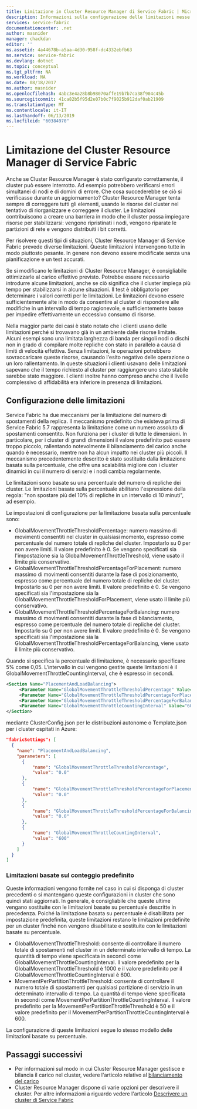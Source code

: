 ```yaml
---
title: Limitazione in Cluster Resource Manager di Service Fabric | Microsoft Docs
description: Informazioni sulla configurazione delle limitazioni messe a disposizione da Cluster Resource Manager di Service Fabric.
services: service-fabric
documentationcenter: .net
author: masnider
manager: chackdan
editor: ''
ms.assetid: 4a44678b-a5aa-4d30-958f-dc4332ebfb63
ms.service: service-fabric
ms.devlang: dotnet
ms.topic: conceptual
ms.tgt_pltfrm: NA
ms.workload: NA
ms.date: 08/18/2017
ms.author: masnider
ms.openlocfilehash: 4abc3e4a28b8b98070affe19b7b7ca38f904c45b
ms.sourcegitcommit: 41ca82b5f95d2e07b0c7f9025b912daf0ab21909
ms.translationtype: MT
ms.contentlocale: it-IT
ms.lasthandoff: 06/13/2019
ms.locfileid: "60384970"
---
```

# <a name="throttling-the-service-fabric-cluster-resource-manager"></a>Limitazione del Cluster Resource Manager di Service Fabric
Anche se Cluster Resource Manager è stato configurato correttamente, il cluster può essere interrotto. Ad esempio potrebbero verificarsi errori simultanei di nodi e di domini di errore. Che cosa succederebbe se ciò si verificasse durante un aggiornamento? Cluster Resource Manager tenta sempre di correggere tutti gli elementi, usando le risorse del cluster nel tentativo di riorganizzare e correggere il cluster. Le limitazioni contribuiscono a creare una barriera in modo che il cluster possa impiegare risorse per stabilizzarsi: vengono ripristinati i nodi, vengono riparate le partizioni di rete e vengono distribuiti i bit corretti.

Per risolvere questi tipi di situazioni, Cluster Resource Manager di Service Fabric prevede diverse limitazioni. Queste limitazioni intervengono tutte in modo piuttosto pesante. In genere non devono essere modificate senza una pianificazione e un test accurati.

Se si modificano le limitazioni di Cluster Resource Manager, è consigliabile ottimizzarle al carico effettivo previsto. Potrebbe essere necessario introdurre alcune limitazioni, anche se ciò significa che il cluster impiega più tempo per stabilizzarsi in alcune situazioni. Il test è obbligatorio per determinare i valori corretti per le limitazioni. Le limitazioni devono essere sufficientemente alte in modo da consentire al cluster di rispondere alle modifiche in un intervallo di tempo ragionevole, e sufficientemente basse per impedire effettivamente un eccessivo consumo di risorse. 

Nella maggior parte dei casi è stato notato che i clienti usano delle limitazioni perché si trovavano già in un ambiente dalle risorse limitate. Alcuni esempi sono una limitata larghezza di banda per singoli nodi o dischi non in grado di compilare molte repliche con stato in parallelo a causa di limiti di velocità effettiva. Senza limitazioni, le operazioni potrebbero sovraccaricare queste risorse, causando l'esito negativo delle operazione o un loro rallentamento. In queste situazioni i clienti usavano delle limitazioni sapevano che il tempo richiesto al cluster per raggiungere uno stato stabile sarebbe stato maggiore. I clienti inoltre hanno compreso anche che il livello complessivo di affidabilità era inferiore in presenza di limitazioni.


## <a name="configuring-the-throttles"></a>Configurazione delle limitazioni

Service Fabric ha due meccanismi per la limitazione del numero di spostamenti della replica. Il meccanismo predefinito che esisteva prima di Service Fabric 5.7 rappresenta la limitazione come un numero assoluto di spostamenti consentito. Non funziona per i cluster di tutte le dimensioni. In particolare, per i cluster di grandi dimensioni il valore predefinito può essere troppo piccolo, rallentando notevolmente il bilanciamento del carico anche quando è necessario, mentre non ha alcun impatto nei cluster più piccoli. Il meccanismo precedentemente descritto è stato sostituito dalla limitazione basata sulla percentuale, che offre una scalabilità migliore con i cluster dinamici in cui il numero di servizi e i nodi cambia regolarmente.

Le limitazioni sono basate su una percentuale del numero di repliche dei cluster. Le limitazioni basate sulla percentuale abilitano l'espressione della regola: "non spostare più del 10% di repliche in un intervallo di 10 minuti", ad esempio.

Le impostazioni di configurazione per la limitazione basata sulla percentuale sono:

  - GlobalMovementThrottleThresholdPercentage: numero massimo di movimenti consentiti nel cluster in qualsiasi momento, espresso come percentuale del numero totale di repliche del cluster. Impostarlo su 0 per non avere limiti. Il valore predefinito è 0. Se vengono specificati sia l'impostazione sia la GlobalMovementThrottleThreshold, viene usato il limite più conservativo.
  - GlobalMovementThrottleThresholdPercentageForPlacement: numero massimo di movimenti consentiti durante la fase di posizionamento, espresso come percentuale del numero totale di repliche del cluster. Impostarlo su 0 per non avere limiti. Il valore predefinito è 0. Se vengono specificati sia l'impostazione sia la GlobalMovementThrottleThresholdForPlacement, viene usato il limite più conservativo.
  - GlobalMovementThrottleThresholdPercentageForBalancing: numero massimo di movimenti consentiti durante la fase di bilanciamento, espresso come percentuale del numero totale di repliche del cluster. Impostarlo su 0 per non avere limiti. Il valore predefinito è 0. Se vengono specificati sia l'impostazione sia la GlobalMovementThrottleThresholdPercentageForBalancing, viene usato il limite più conservativo.

Quando si specifica la percentuale di limitazione, è necessario specificare 5% come 0,05. L'intervallo in cui vengono gestite queste limitazioni è il GlobalMovementThrottleCountingInterval, che è espresso in secondi.


``` xml
<Section Name="PlacementAndLoadBalancing">
     <Parameter Name="GlobalMovementThrottleThresholdPercentage" Value="0" />
     <Parameter Name="GlobalMovementThrottleThresholdPercentageForPlacement" Value="0" />
     <Parameter Name="GlobalMovementThrottleThresholdPercentageForBalancing" Value="0" />
     <Parameter Name="GlobalMovementThrottleCountingInterval" Value="600" />
</Section>
```

mediante ClusterConfig.json per le distribuzioni autonome o Template.json per i cluster ospitati in Azure:

```json
"fabricSettings": [
  {
    "name": "PlacementAndLoadBalancing",
    "parameters": [
      {
          "name": "GlobalMovementThrottleThresholdPercentage",
          "value": "0.0"
      },
      {
          "name": "GlobalMovementThrottleThresholdPercentageForPlacement",
          "value": "0.0"
      },
      {
          "name": "GlobalMovementThrottleThresholdPercentageForBalancing",
          "value": "0.0"
      },
      {
          "name": "GlobalMovementThrottleCountingInterval",
          "value": "600"
      }
    ]
  }
]
```

### <a name="default-count-based-throttles"></a>Limitazioni basate sul conteggio predefinito
Queste informazioni vengono fornite nel caso in cui si disponga di cluster precedenti o si mantengano queste configurazioni in cluster che sono quindi stati aggiornati. In generale, è consigliabile che queste ultime vengano sostituite con le limitazioni basate su percentuale descritte in precedenza. Poiché la limitazione basata su percentuale è disabilitata per impostazione predefinita, queste limitazioni restano le limitazioni predefinite per un cluster finché non vengono disabilitate e sostituite con le limitazioni basate su percentuale. 

  - GlobalMovementThrottleThreshold: consente di controllare il numero totale di spostamenti nel cluster in un determinato intervallo di tempo. La quantità di tempo viene specificata in secondi come GlobalMovementThrottleCountingInterval. Il valore predefinito per la GlobalMovementThrottleThreshold è 1000 e il valore predefinito per il GlobalMovementThrottleCountingInterval è 600.
  - MovementPerPartitionThrottleThreshold: consente di controllare il numero totale di spostamenti per qualsiasi partizione di servizio in un determinato intervallo di tempo. La quantità di tempo viene specificata in secondi come MovementPerPartitionThrottleCountingInterval. Il valore predefinito per la MovementPerPartitionThrottleThreshold è 50 e il valore predefinito per il MovementPerPartitionThrottleCountingInterval è 600.

La configurazione di queste limitazioni segue lo stesso modello delle limitazioni basate su percentuale.

## <a name="next-steps"></a>Passaggi successivi
- Per informazioni sul modo in cui Cluster Resource Manager gestisce e bilancia il carico nel cluster, vedere l'articolo relativo al [bilanciamento del carico](service-fabric-cluster-resource-manager-balancing.md)
- Cluster Resource Manager dispone di varie opzioni per descrivere il cluster. Per altre informazioni a riguardo vedere l'articolo [Descrivere un cluster di Service Fabric](service-fabric-cluster-resource-manager-cluster-description.md)
